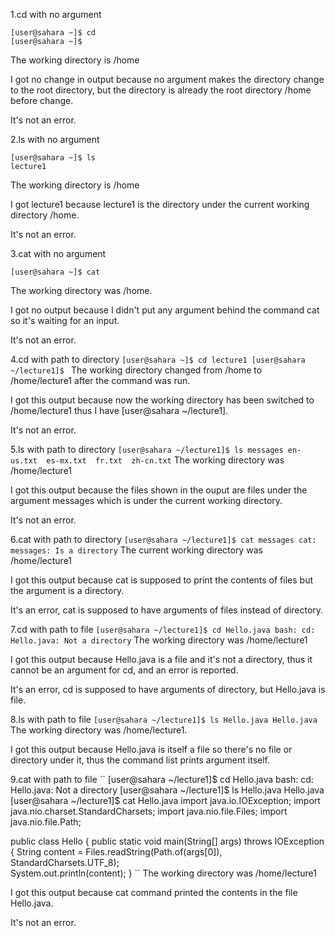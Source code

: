 1.cd with no argument
```
[user@sahara ~]$ cd
[user@sahara ~]$ 
```
The working directory is /home

I got no change in output because no argument makes the directory change to the root directory, but the directory is already the root directory /home before change.

It's not an error.

2.ls with no argument
```
[user@sahara ~]$ ls
lecture1
```
The working directory is /home

I got lecture1 because lecture1 is the directory under the current working directory /home.

It's not an error.

3.cat with no argument
```
[user@sahara ~]$ cat
```
The working directory was /home.

I got no output because I didn't put any argument behind the command cat so it's waiting for an input.

It's not an error.

4.cd with path to directory
``
[user@sahara ~]$ cd lecture1
[user@sahara ~/lecture1]$ 
``
The working directory changed from /home to /home/lecture1 after the command was run.

I got this output because now the working directory has been switched to /home/lecture1 thus I have [user@sahara ~/lecture1].

It's not an error.

5.ls with path to directory
``
[user@sahara ~/lecture1]$ ls messages
en-us.txt  es-mx.txt  fr.txt  zh-cn.txt
``
The working directory was /home/lecture1

I got this output because the files shown in the ouput are files under the argument messages which is under the current working directory.

It's not an error.

6.cat with path to directory
``
[user@sahara ~/lecture1]$ cat messages
cat: messages: Is a directory
``
The current working directory was /home/lecture1

I got this output because cat is supposed to print the contents of files but the argument is a directory.

It's an error, cat is supposed to have arguments of files instead of directory.

7.cd with path to file
``
[user@sahara ~/lecture1]$ cd Hello.java
bash: cd: Hello.java: Not a directory
``
The working directory was /home/lecture1

I got this output because Hello.java is a file and it's not a directory, thus it cannot be an argument for cd, and an error is reported.

It's an error, cd is supposed to have arguments of directory, but Hello.java is file.

8.ls with path to file
``
[user@sahara ~/lecture1]$ ls Hello.java
Hello.java
``
The working directory was /home/lecture1.

I got this output because Hello.java is itself a file so there's no file or directory under it, thus the command list prints argument itself.

9.cat with path to file
``
[user@sahara ~/lecture1]$ cd Hello.java
bash: cd: Hello.java: Not a directory
[user@sahara ~/lecture1]$ ls Hello.java
Hello.java
[user@sahara ~/lecture1]$ cat Hello.java
import java.io.IOException;
import java.nio.charset.StandardCharsets;
import java.nio.file.Files;
import java.nio.file.Path;

public class Hello {
  public static void main(String[] args) throws IOException {
    String content = Files.readString(Path.of(args[0]), StandardCharsets.UTF_8);    
    System.out.println(content);
  }
``
The working directory was /home/lecture1

I got this output because cat command printed the contents in the file Hello.java.

It's not an error.
